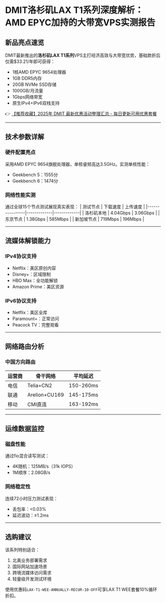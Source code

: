 # DMIT洛杉矶LAX T1系列深度解析：AMD EPYC加持的大带宽VPS实测报告

## 新品亮点速览
DMIT最新推出的**洛杉矶LAX T1系列**VPS主打经济高效与大带宽优势，基础款折后仅需$33.21/年即可获得：
- 1核AMD EPYC 9654处理器
- 1GB DDR5内存
- 20GB NVMe SSD存储
- 1000GB/月流量
- 1Gbps网络带宽
- 原生IPv4+IPv6双栈支持

👉 [【推荐收藏】2025年 DMIT 最新优惠活动整理汇总 - 每日更新可用优惠套餐](https://bit.ly/dmit_coupon)

---

## 技术参数详解
### 硬件配置亮点
采用AMD EPYC 9654旗舰处理器，单核睿频高达3.5GHz。实测单核性能：
- Geekbench 5：1555分
- Geekbench 6：1474分

### 网络性能实测
通过全球15个节点测试展现真实表现：
| 测试节点       | 下载速度     | 上传速度     |
|----------------|-------------|-------------|
| 洛杉矶本地     | 4.04Gbps    | 3.06Gbps    |
| 东京节点       | 1.38Gbps    | 585Mbps     |
| 新加坡节点     | 719Mbps     | 196Mbps     |

---

## 流媒体解锁能力
### IPv4协议支持
- Netflix：美区原创内容
- Disney+：区域限制
- HBO Max：全功能解锁
- Amazon Prime：美区资源

### IPv6协议支持
- Netflix：美区全库
- Paramount+：正常访问
- Peacock TV：完整观看

---

## 网络路由分析
### 中国方向路由
| 运营商 | 骨干网络       | 平均延迟   |
|--------|----------------|-----------|
| 电信   | Telia+CN2      | 150-260ms |
| 联通   | Arelion+CU169  | 145-175ms |
| 移动   | CMI直连        | 163-192ms |

---

## 运维数据监控
### 磁盘性能
通过fio混合读写测试：
- 4K随机：125MB/s（31k IOPS）
- 1M顺序：2.08GB/s

### 网络稳定性
连续72小时压力测试表现：
- 丢包率：<0.03%
- 延迟波动：±1.2ms

---

## 选购建议
该系列特别适合：
1. 北美业务部署需求
2. 国际网站加速场景
3. 跨境流媒体访问需求
4. 轻量级开发测试环境

使用优惠码`LAX-T1-WEE-ANNUALLY-RECUR-10-OFF`可享LAX T1 WEE套餐10%循环折扣。